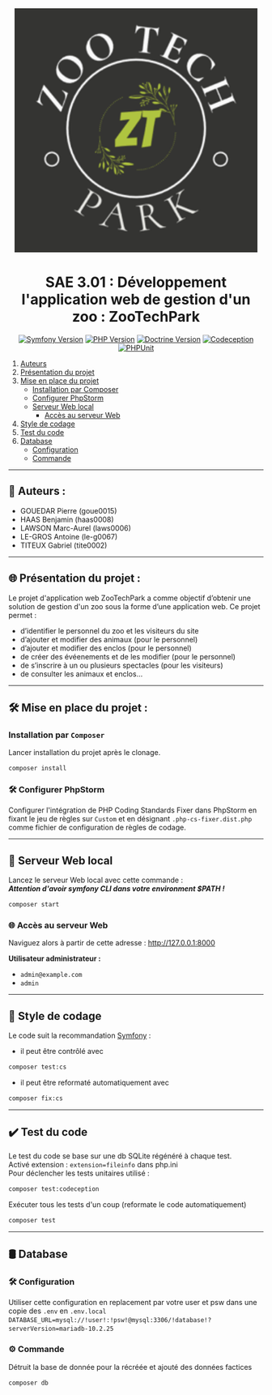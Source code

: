<div align="center">
<img src="logo.png" alt="Logo de votre projet" width="480">

# SAE 3.01 : Développement l'application web de gestion d'un zoo : ZooTechPark

[![Symfony Version](https://img.shields.io/badge/Symfony-6.3-brightgreen)](https://symfony.com/)
[![PHP Version](https://img.shields.io/badge/PHP-8.1%2B-blue)](https://www.php.net/)
[![Doctrine Version](https://img.shields.io/badge/Doctrine-2.16-blue)](https://www.doctrine-project.org/)
[![Codeception](https://img.shields.io/badge/Codeception-^5.0-orange)](https://codeception.com/)
[![PHPUnit](https://img.shields.io/badge/PHPUnit-^9.5-red)](https://phpunit.de/)
</div>

<!-- Menu de Navigation -->

1. [Auteurs](#auteurs)
2. [Présentation du projet](#présentation-du-projet)
3. [Mise en place du projet](#mise-en-place-du-projet)
    - [Installation par Composer](#installation-par-composer)
    - [Configurer PhpStorm](#configurer-phpstorm)
    - [Serveur Web local](#serveur-web-local)
        - [Accès au serveur Web](#accès-au-serveur-web)
4. [Style de codage](#style-de-codage)
5. [Test du code](#test-du-code)
6. [Database](#database)
    - [Configuration](#configuration)
    - [Commande](#commande)

---

## 👥 Auteurs :

- GOUEDAR Pierre (goue0015)
- HAAS Benjamin (haas0008)
- LAWSON Marc-Aurel (laws0006)
- LE-GROS Antoine (le-g0067)
- TITEUX Gabriel (tite0002)

---

## 🌐 Présentation du projet :

Le projet d'application web ZooTechPark a comme objectif d’obtenir une solution
de gestion d'un zoo sous la forme d’une application web. Ce projet permet :

- d’identifier le personnel du zoo et les visiteurs du site
- d’ajouter et modifier des animaux (pour le personnel)
- d’ajouter et modifier des enclos (pour le personnel)
- de créer des évéenements et de les modifier (pour le personnel)
- de s’inscrire à un ou plusieurs spectacles (pour les visiteurs)
- de consulter les animaux et enclos...

---

## 🛠️ Mise en place du projet :

### Installation par `Composer`

Lancer installation du projet après le clonage.

```bash 
composer install
``` 

### 🛠️ Configurer PhpStorm

Configurer l'intégration de PHP Coding Standards Fixer dans PhpStorm en fixant le jeu de règles sur `Custom` et en
désignant `.php-cs-fixer.dist.php` comme fichier de configuration de règles de codage.

---

## 🚀 Serveur Web local

Lancez le serveur Web local avec cette commande :<br>
***Attention d'avoir symfony CLI dans votre environment $PATH !***

```bash
composer start
```

### 🌐 Accès au serveur Web

Naviguez alors à partir de cette adresse : <http://127.0.0.1:8000>

**Utilisateur administrateur :**

- `admin@example.com`
- `admin`

---

## 📏 Style de codage

Le code suit la recommandation [Symfony](https://symfony.com/doc/current/contributing/code/standards.html) :

- il peut être contrôlé avec

```bash
composer test:cs
```

- il peut être reformaté automatiquement avec

```bash
composer fix:cs
```

---

## ✔️ Test du code

Le test du code se base sur une db SQLite régénéré à chaque test.<br>
Activé extension : `extension=fileinfo` dans php.ini<br>
Pour déclencher les tests unitaires utilisé :

```bash
composer test:codeception
```

Exécuter tous les tests d'un coup (reformate le code automatiquement)

```bash
composer test
```

---

## 🛢️ Database

### 🛠️ Configuration

Utiliser cette configuration en replacement par votre user et psw dans une copie des `.env` en `.env.local`
`DATABASE_URL=mysql://!user!:!psw!@mysql:3306/!database!?serverVersion=mariadb-10.2.25`

### ⚙️ Commande

Détruit la base de donnée pour la récréée et ajouté des données factices

```bash
composer db
```